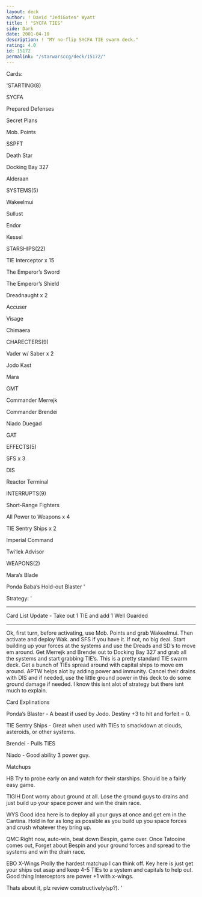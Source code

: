 ```yaml
---
layout: deck
author: ! David "JediGoten" Wyatt
title: ! "SYCFA TIES"
side: Dark
date: 2001-04-10
description: ! "MY no-flip SYCFA TIE swarm deck."
rating: 4.0
id: 15172
permalink: "/starwarsccg/deck/15172/"
---
```

Cards: 

'STARTING(8)


SYCFA

Prepared Defenses

Secret Plans

Mob. Points

SSPFT

Death Star

Docking Bay 327

Alderaan


SYSTEMS(5)


Wakeelmui

Sullust

Endor

Kessel


STARSHIPS(22)


TIE Interceptor x 15

The Emperor’s Sword

The Emperor’s Shield

Dreadnaught x 2

Accuser

Visage

Chimaera


CHARECTERS(9)


Vader w/ Saber x 2

Jodo Kast

Mara

GMT

Commander Merrejk

Commander Brendei

Niado Duegad

GAT


EFFECTS(5)


SFS x 3

DIS

Reactor Terminal


INTERRUPTS(9)


Short-Range Fighters

All Power to Weapons x 4

TIE Sentry Ships x 2

Imperial Command

Twi’lek Advisor


WEAPONS(2)


Mara’s Blade

Ponda Baba’s Hold-out Blaster '

Strategy: '

--------------------------------------

Card List Update - Take out 1 TIE and add 1 Well Guarded

---------------------------------------


Ok, first turn, before activating, use Mob. Points and grab Wakeelmui. Then activate and deploy Wak. and SFS if you have it. If not, no big deal. Start building up your forces at the systems and use the Dreads and SD’s to move em around. Get Merrejk and Brendei out to Docking Bay 327 and grab all the systems and start grabbing TIE’s. This is a pretty standard TIE swarm deck. Get a bunch of TIEs spread around with capital ships to move em around. APTW helps alot by adding power and immunity. Cancel their drains with DIS and if needed, use the little ground power in this deck to do some ground damage if needed. I know this isnt alot of strategy but there isnt much to explain.


Card Explinations


Ponda’s Blaster - A beast if used by Jodo. Destiny +3 to hit and forfeit = 0.


TIE Sentry Ships - Great when used with TIEs to smackdown at clouds, asteroids, or other systems.


Brendei - Pulls TIES


Niado - Good ability 3 power guy.


Matchups


HB Try to probe early on and watch for their starships. Should be a fairly easy game.


TIGIH Dont worry about ground at all. Lose the ground guys to drains and just build up your space power and win the drain race.


WYS Good idea here is to deploy all your guys at once and get em in the Cantina. Hold in for as long as possible as you build up you space forces and crush whatever they bring up.


QMC Right now, auto-win, beat down Bespin, game over. Once Tatooine comes out, Forget about Bespin and your ground forces and spread to the systems and win the drain race.


EBO X-Wings Prolly the hardest matchup I can think off. Key here is just get your ships out asap and keep 4-5 TIEs to a system and capitals to help out. Good thing Interceptors are power +1 with x-wings.


Thats about it, plz review constructively(sp?).    '
